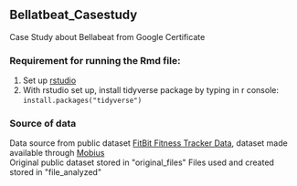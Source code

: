 ## Bellatbeat_Casestudy
Case Study about Bellabeat from Google Certificate

### Requirement for running the Rmd file:
1. Set up [rstudio](https://www.rstudio.com/products/rstudio/download/)
2. With rstudio set up, install tidyverse package by typing in r console:
  ```install.packages("tidyverse")```
### Source of data
Data source from public dataset [FitBit Fitness Tracker Data](https://www.kaggle.com/arashnic/fitbit), dataset made available through [Mobius](https://www.kaggle.com/arashnic)<br/>
Original public dataset stored in "original_files"
Files used and created stored in "file_analyzed"

